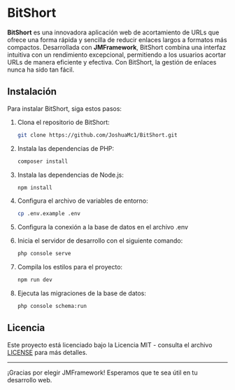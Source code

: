 # BitShort

**BitShort** es una innovadora aplicación web de acortamiento de URLs que ofrece una forma rápida y sencilla de reducir enlaces largos a formatos más compactos. Desarrollada con **JMFramework**, BitShort combina una interfaz intuitiva con un rendimiento excepcional, permitiendo a los usuarios acortar URLs de manera eficiente y efectiva. Con BitShort, la gestión de enlaces nunca ha sido tan fácil.

## Instalación

Para instalar BitShort, siga estos pasos:

1.  Clona el repositorio de BitShort:

    ```bash
    git clone https://github.com/JoshuaMc1/BitShort.git
    ```

2.  Instala las dependencias de PHP:

    ```bash
    composer install
    ```

3.  Instala las dependencias de Node.js:

    ```bash
    npm install
    ```

4.  Configura el archivo de variables de entorno:

    ```bash
    cp .env.example .env
    ```

5.  Configura la conexión a la base de datos en el archivo .env

6.  Inicia el servidor de desarrollo con el siguiente comando:

    ```bash
    php console serve
    ```

7.  Compila los estilos para el proyecto:

    ```bash
    npm run dev
    ```

8.  Ejecuta las migraciones de la base de datos:

    ```bash
    php console schema:run
    ```

## Licencia

Este proyecto está licenciado bajo la Licencia MIT - consulta el archivo [LICENSE](LICENSE) para más detalles.

---

¡Gracias por elegir JMFramework! Esperamos que te sea útil en tu desarrollo web.

